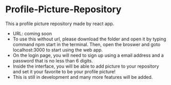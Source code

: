# Profile-Picture-Repository
This a profile picture repository made by react app.
- URL: coming soon
- To use this without url, please download the folder and open it by typing command npm start in the terminal. Then, open the broswer and goto localhost:3000 to start using the web app.
- On the login page, you will need to sign up using a email address and a password that is no less than 6 digits.
- Inside the interface, you will be able to add picture to your repository and set it your favorite to be your profile picture!
- This is still in development and many more features will be added.
